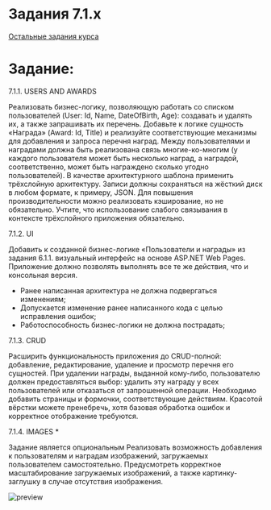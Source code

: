# Задания 7.1.х

[Остальные задания курса](https://github.com/IgorBrv/xt_net_web "Остальные задания курса")

# Задание:

7.1.1.	USERS AND AWARDS

Реализовать бизнес-логику, позволяющую работать со списком пользователей (User: Id, Name, DateOfBirth, Age): создавать и удалять их, а также запрашивать их перечень. Добавьте к логике сущность «Награда» (Award: Id, Title) и реализуйте соответствующие механизмы для добавления и запроса перечня наград. Между пользователями и наградами должна быть реализована связь многие-ко-многим (у каждого пользователя может быть несколько наград, а наградой, соответственно, может быть награждено сколько угодно пользователей). 
В качестве архитектурного шаблона применить трёхслойную архитектуру. Записи должны сохраняться на жёсткий диск в любом формате, к примеру, JSON. Для повышения производительности можно реализовать кэширование, но не обязательно.
Учтите, что использование слабого связывания в контексте трёхслойного приложения обязательно.

7.1.2.	UI

Добавить к созданной бизнес-логике «Пользователи и награды» из задания 6.1.1. визуальный интерфейс на основе ASP.NET Web Pages. 
Приложение должно позволять выполнять все те же действия, что и консольная версия.
 -	Ранее написанная архитектура не должна подвергаться изменениям;
 -	Допускается изменение ранее написанного кода с целью исправления ошибок;
 -	Работоспособность бизнес-логики не должна пострадать;

7.1.3.	CRUD

Расширить функциональность приложения до CRUD-полной: добавление, редактирование, удаление и просмотр перечня его сущностей. 
При удалении награды, выданной кому-либо, пользователю должен предоставляться выбор: удалить эту награду у всех пользователей или отказаться от запрошенной операции.
Необходимо добавить страницы и формочки, соответствующие действиям. Красотой вёрстки можете пренебречь, хотя базовая обработка ошибок и корректное отображение требуются.

7.1.4.	IMAGES *

Задание является опциональным
Реализовать возможность добавления к пользователям и наградам изображений, загружаемых пользователем самостоятельно. Предусмотреть корректное масштабирование загружаемых изображений, а также картинку-заглушку в случае отсутствия изображения.


![preview](resources/7.x.jpg)